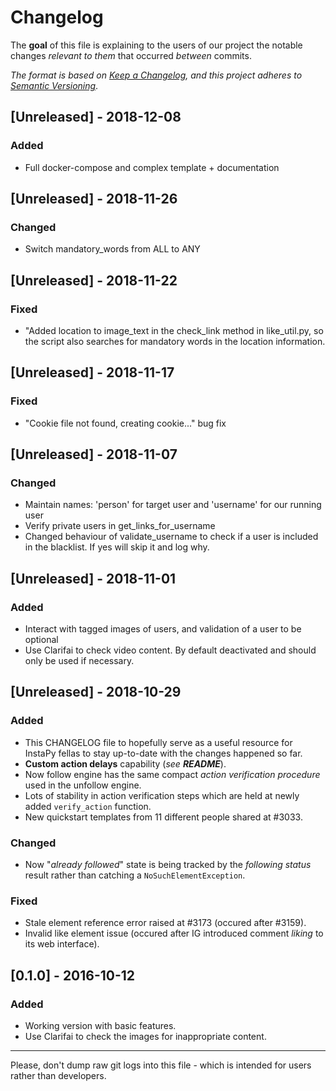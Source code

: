 # Changelog
The **goal** of this file is explaining to the users of our project the notable changes _relevant to them_ that occurred _between_ commits.

_The format is based on [Keep a Changelog](https://keepachangelog.com/en/1.0.0/), and this project adheres to [Semantic Versioning](https://semver.org/spec/v2.0.0.html)_.

## [Unreleased] - 2018-12-08
### Added
- Full docker-compose and complex template + documentation

## [Unreleased] - 2018-11-26
### Changed
- Switch mandatory_words from ALL to ANY

## [Unreleased] - 2018-11-22
### Fixed
- "Added location to image_text in the check_link method in like_util.py, so the script also searches for mandatory words in the location information.

## [Unreleased] - 2018-11-17
### Fixed
- "Cookie file not found, creating cookie..." bug fix

## [Unreleased] - 2018-11-07
### Changed
- Maintain names: 'person' for target user and 'username' for our running user
- Verify private users in get_links_for_username
- Changed behaviour of validate_username to check if a user is included in the blacklist. If yes will skip it and log why.


## [Unreleased] - 2018-11-01
### Added
- Interact with tagged images of users, and validation of a user to be optional
- Use Clarifai to check video content. By default deactivated and should only be used if necessary.

## [Unreleased] - 2018-10-29
### Added
- This CHANGELOG file to hopefully serve as a useful resource for InstaPy fellas to stay up-to-date with the changes happened so far.
- **Custom action delays** capability (_see **README**_).
- Now follow engine has the same compact _action verification procedure_ used in the unfollow engine.
- Lots of stability in action verification steps which are held at newly added `verify_action` function.
- New quickstart templates from 11 different people shared at #3033.

### Changed
- Now "_already followed_" state is being tracked by the _following status_ result rather than catching a `NoSuchElementException`.

### Fixed
- Stale element reference error raised at #3173 (occured after #3159).
- Invalid like element issue (occured after IG introduced comment _liking_ to its web interface).


## [0.1.0] - 2016-10-12
### Added
- Working version with basic features.
- Use Clarifai to check the images for inappropriate content.



---

Please, don't dump raw git logs into this file - which is intended for users rather than developers.
